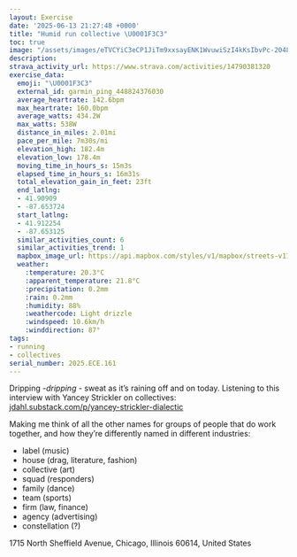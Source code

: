 ```yaml
---
layout: Exercise
date: '2025-06-13 21:27:48 +0000'
title: "Humid run collective \U0001F3C3"
toc: true
image: "/assets/images/eTVCYiC3eCP1JiTm9xxsayENK1WvuwiSzI4kKsIbvPc-2048x1536.jpg.jpeg"
description:
strava_activity_url: https://www.strava.com/activities/14790381320
exercise_data:
  emoji: "\U0001F3C3"
  external_id: garmin_ping_448824376030
  average_heartrate: 142.6bpm
  max_heartrate: 160.0bpm
  average_watts: 434.2W
  max_watts: 538W
  distance_in_miles: 2.01mi
  pace_per_mile: 7m30s/mi
  elevation_high: 182.4m
  elevation_low: 178.4m
  moving_time_in_hours_s: 15m3s
  elapsed_time_in_hours_s: 16m31s
  total_elevation_gain_in_feet: 23ft
  end_latlng:
  - 41.90909
  - -87.653724
  start_latlng:
  - 41.912254
  - -87.653125
  similar_activities_count: 6
  similar_activities_trend: 1
  mapbox_image_url: https://api.mapbox.com/styles/v1/mapbox/streets-v11/static/path-5+787af2-1.0(a%7Bx~F~l~uOC_B%40g%40t%40sAfAaBN%5BAoAB%5B%40%7D%40Ca%40FqAH%7D%40EaABiAKsC%40iACwA%40e%40Eq%40%3Fu%40Dy%40OiE%3FODKd%40OREpAEJE%5CA%5CB%60GIdCBrAChAGT%40j%40AxA%40nAGxEIr%40%40rAGJ%3FLAz%40%3FDN%40N%40nAHnCFt%40CL%40rDCfA%40%7CKKLi%40Zi%40d%40YPeBxAMF_%40n%40eAp%40kBzACL%40FNr%40%5E%60A%3FHa%40%60%40_Ar%40ONk%40%5CMLd%40YBBSRS%60%40y%40h%40_%40f%40e%40NKFa%40h%40QLGBACZWd%40i%40PMR%5BNGH%3FZYr%40%5Dd%40o%40KBc%40%5CUA%5DLk%40l%40uAdAk%40ZWHKHGHANOV),pin-s-s+e5b22e(-87.65152,41.91169),pin-s-f+89ae00(-87.65281,41.908019999999965)/auto/800x800?access_token=pk.eyJ1Ijoiam9zaGJlY2ttYW4iLCJhIjoiY205eWR2aDd1MWZ6djJrbXc4a3M0bWZleiJ9.XiG9OWkNcZk2QzjJbxLB4A
  weather:
    :temperature: 20.3°C
    :apparent_temperature: 21.8°C
    :precipitation: 0.2mm
    :rain: 0.2mm
    :humidity: 88%
    :weathercode: Light drizzle
    :windspeed: 10.6km/h
    :winddirection: 87°
tags:
- running
- collectives
serial_number: 2025.ECE.161
---
```

Dripping -*dripping* - sweat as it’s raining off and on today. Listening to this interview with Yancey Strickler on collectives: [jdahl.substack.com/p/yancey-strickler-dialectic](https://jdahl.substack.com/p/yancey-strickler-dialectic)

Making me think of all the other names for groups of people that do work together, and how they’re differently named in different industries:
- label (music)
- house (drag, literature, fashion)
- collective (art)
- squad (responders)
- family (dance)
- team (sports)
- firm (law, finance)
- agency (advertising)
- constellation (?)

1715 North Sheffield Avenue, Chicago, Illinois 60614, United States

